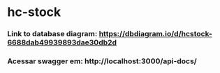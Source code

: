 # hc-stock

### Link to database diagram: https://dbdiagram.io/d/hcstock-6688dab49939893dae30db2d

### Acessar swagger em: http://localhost:3000/api-docs/